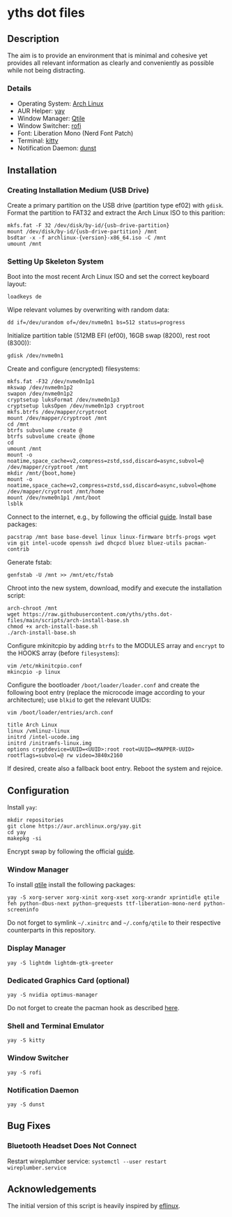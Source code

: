 # yths dot files
## Description
The aim is to provide an environment that is minimal and cohesive yet provides all relevant information as clearly and conveniently as possible while not being distracting.
### Details
- Operating System: [Arch Linux](https://archlinux.org/)
- AUR Helper: [yay](https://github.com/Jguer/yay)
- Window Manager: [Qtile](https://qtile.org/)
- Window Switcher: [rofi](https://github.com/davatorium/rofi/)
- Font: Liberation Mono (Nerd Font Patch)
- Terminal: [kitty](https://sw.kovidgoyal.net/kitty/)
- Notification Daemon: [dunst](https://github.com/dunst-project/dunst/)
## Installation
### Creating Installation Medium (USB Drive)
Create a primary partition on the USB drive (partition type ef02) with `gdisk`. Format the partition to FAT32 and extract the Arch Linux ISO to this parition:
```
mkfs.fat -F 32 /dev/disk/by-id/{usb-drive-partition}
mount /dev/disk/by-id/{usb-drive-partition} /mnt
bsdtar -x -f archlinux-{version}-x86_64.iso -C /mnt
umount /mnt
```
### Setting Up Skeleton System
Boot into the most recent Arch Linux ISO and set the correct keyboard layout:
```
loadkeys de
```
Wipe relevant volumes by overwriting with random data:
```
dd if=/dev/urandom of=/dev/nvme0n1 bs=512 status=progress
```
Initialize partition table (512MB EFI (ef00), 16GB swap (8200), rest root (8300)):
```
gdisk /dev/nvme0n1
```
Create and configure (encrypted) filesystems:
```
mkfs.fat -F32 /dev/nvme0n1p1
mkswap /dev/nvme0n1p2
swapon /dev/nvme0n1p2
cryptsetup luksFormat /dev/nvme0n1p3
cryptsetup luksOpen /dev/nvme0n1p3 cryptroot
mkfs.btrfs /dev/mapper/cryptroot
mount /dev/mapper/cryptroot /mnt
cd /mnt
btrfs subvolume create @
btrfs subvolume create @home
cd
umount /mnt
mount -o noatime,space_cache=v2,compress=zstd,ssd,discard=async,subvol=@ /dev/mapper/cryptroot /mnt
mkdir /mnt/{boot,home}
mount -o noatime,space_cache=v2,compress=zstd,ssd,discard=async,subvol=@home /dev/mapper/cryptroot /mnt/home
mount /dev/nvme0n1p1 /mnt/boot
lsblk
```
Connect to the internet, e.g., by following the official [guide](https://wiki.archlinux.org/title/iwd).
Install base packages:
```
pacstrap /mnt base base-devel linux linux-firmware btrfs-progs wget vim git intel-ucode openssh iwd dhcpcd bluez bluez-utils pacman-contrib
```
Generate fstab:
```
genfstab -U /mnt >> /mnt/etc/fstab
```
Chroot into the new system, download, modify and execute the installation script:
```
arch-chroot /mnt
wget https://raw.githubusercontent.com/yths/yths.dot-files/main/scripts/arch-install-base.sh
chmod +x arch-install-base.sh
./arch-install-base.sh
```
Configure mkinitcpio by adding `btrfs` to the MODULES array and `encrypt` to the HOOKS array (before `filesystems`):
```
vim /etc/mkinitcpio.conf
mkincpio -p linux
```
Configure the bootloader `/boot/loader/loader.conf` and create the following boot entry (replace the microcode image according to your architecture); use `blkid` to get the relevant UUIDs:
```
vim /boot/loader/entries/arch.conf
```
```
title Arch Linux
linux /vmlinuz-linux
initrd /intel-ucode.img
initrd /initramfs-linux.img
options cryptdevice=UUID=<UUID>:root root=UUID=<MAPPER-UUID> rootflags=subvol=@ rw video=3840x2160
```
If desired, create also a fallback boot entry. Reboot the system and rejoice.
## Configuration
Install `yay`:
```
mkdir repositories
git clone https://aur.archlinux.org/yay.git
cd yay
makepkg -si
```
Encrypt swap by following the official [guide](https://wiki.archlinux.org/title/Dm-crypt/Swap_encryption).

### Window Manager
To install [qtile](https://www.qtile.org/) install the following packages:
```
yay -S xorg-server xorg-xinit xorg-xset xorg-xrandr xprintidle qtile feh python-dbus-next python-grequests ttf-liberation-mono-nerd python-screeninfo
```
Do not forget to symlink `~/.xinitrc` and `~/.confg/qtile` to their respective counterparts in this repository.
### Display Manager
```
yay -S lightdm lightdm-gtk-greeter
```
### Dedicated Graphics Card (optional)
```
yay -S nvidia optimus-manager
```
Do not forget to create the pacman hook as described [here](https://wiki.archlinux.org/title/NVIDIA#pacman_hook).
### Shell and Terminal Emulator
```
yay -S kitty
```
### Window Switcher
```
yay -S rofi
```
### Notification Daemon
```
yay -S dunst
```
## Bug Fixes
### Bluetooth Headset Does Not Connect
Restart wireplumber service:
```systemctl --user restart wireplumber.service```
## Acknowledgements
The initial version of this script is heavily inspired by [eflinux](https://gitlab.com/eflinux/arch-basic).

